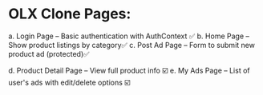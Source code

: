 # OLX Clone Pages:
a. Login Page – Basic authentication with AuthContext ✅
b. Home Page – Show product listings by category✅
c. Post Ad Page – Form to submit new product ad (protected)✅

d. Product Detail Page – View full product info ☑️
e. My Ads Page – List of user's ads with edit/delete options ☑️
